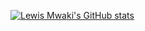 [![Lewis Mwaki's GitHub stats](https://github-readme-stats.vercel.app/api?username=lewismwaki&theme=vision-friendly-dark&show_icons=true)](https://github.com/lewismwaki/github-readme-stats)
